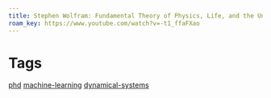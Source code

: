 ```yaml
---
title: Stephen Wolfram: Fundamental Theory of Physics, Life, and the Universe | Lex Fridman Podcast #124 - YouTube
roam_key: https://www.youtube.com/watch?v=-t1_ffaFXao
---
```


# Tags
[phd](20201105015702-phd.md) [machine-learning](20201105015715-machine_learning.md) [dynamical-systems](20201104234038-dynamical_systems.md)
